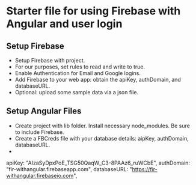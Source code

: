 # Starter file for using Firebase with Angular and user login

## Setup Firebase
* Setup Firebase with project. 
* For our purposes, set rules to read and write to true.
* Enable Authentication for Email and Google logins.
* Add Firebase to your web app: obtain the apiKey, authDomain, and databaseURL.
* Optional: upload some sample data via a json file.

## Setup Angular Files
* Create project with lib folder. Install necessary node_modules. Be sure to include Firebase.
* Create a FBCreds file with your database details: aipKey, authDomain, databaseURL.
* 




apiKey: "AIzaSyDpxPoE_TSG50QaqW_C3-8PAAz6_ruWCbE",
authDomain: "fir-withangular.firebaseapp.com",
databaseURL: "https://fir-withangular.firebaseio.com",